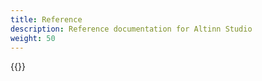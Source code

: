 ```yaml
---
title: Reference
description: Reference documentation for Altinn Studio
weight: 50
---
```


{{<children />}}